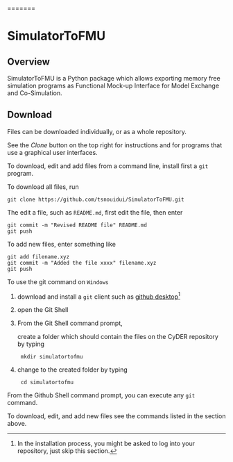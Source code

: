 =======
# SimulatorToFMU

## Overview

SimulatorToFMU is a Python package which allows exporting memory free simulation programs as
Functional Mock-up Interface for Model Exchange and Co-Simulation.

## Download

Files can be downloaded individually, or as a whole repository.

See the _Clone_ button on the top right for instructions and for programs that use a graphical user interfaces.

To download, edit and add files from a command line, install first a `git` program.

To download all files, run

    git clone https://github.com/tsnouidui/SimulatorToFMU.git

The edit a file, such as `README.md`, first edit the file, then enter

    git commit -m "Revised README file" README.md
    git push

To add new files, enter something like

    git add filename.xyz
    git commit -m "Added the file xxxx" filename.xyz
    git push
    
To use the git command on `Windows`

1. download and install a `git` client such as [github desktop](https://desktop.github.com/)[^install] 

2. open the Git Shell

3. From the Git Shell command prompt, 

    create a folder which should contain the files on the CyDER repository by typing

        mkdir simulatortofmu

4. change to the created folder by typing

        cd simulatortofmu

From the Github Shell command prompt, you can execute any `git` command.

To download, edit, and add new files see the commands listed in the section above.

[^install]: In the installation process, you might be asked to log into your repository, just skip this section.
